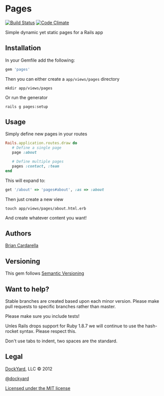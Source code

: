 # Pages #

[![Build Status](http://travis-ci.org/dockyard/pages.png)](http://travis-ci.org/dockyard/pages)
[![Code Climate](https://codeclimate.com/badge.png)](https://codeclimate.com/github/dockyard/pages)

Simple dynamic yet static pages for a Rails app

## Installation ##

In your Gemfile add the following:

```ruby
gem 'pages'
```

Then you can either create a `app/views/pages` directory

```
mkdir app/views/pages
```

Or run the generator

```
rails g pages:setup
```

## Usage ##

Simply define new pages in your routes

```ruby
Rails.application.routes.draw do
   # Define a single page
   page :about

   # Define multiple pages
   pages :contact, :team
end
```

This will expand to:

```ruby
get '/about' => 'pages#about', :as => :about
```

Then just create a new view

```
touch app/views/pages/about.html.erb
```

And create whatever content you want!

## Authors ##

[Brian Cardarella](http://twitter.com/bcardarella)

## Versioning ##

This gem follows [Semantic Versioning](http://semver.org)

## Want to help? ##

Stable branches are created based upon each minor version. Please make
pull requests to specific branches rather than master.

Please make sure you include tests!

Unles Rails drops support for Ruby 1.8.7 we will continue to use the
hash-rocket syntax. Please respect this.

Don't use tabs to indent, two spaces are the standard.

## Legal ##

[DockYard](http://dockyard.com), LLC &copy; 2012

[@dockyard](http://twitter.com/dockyard)

[Licensed under the MIT license](http://www.opensource.org/licenses/mit-license.php)
